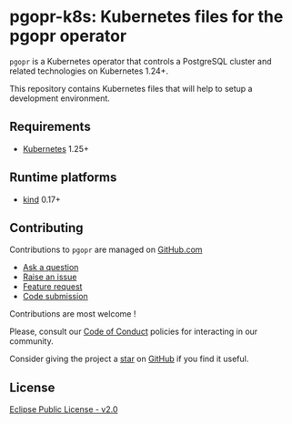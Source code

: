 # pgopr-k8s: Kubernetes files for the pgopr operator

`pgopr` is a Kubernetes operator that controls a PostgreSQL cluster and related technologies on Kubernetes 1.24+.

This repository contains Kubernetes files that will help to setup a development environment.

## Requirements

* [Kubernetes](https://kubernetes.io/) 1.25+

## Runtime platforms

* [kind](https://kind.sigs.k8s.io/) 0.17+

## Contributing

Contributions to `pgopr` are managed on [GitHub.com](https://github.com/pgopr/pgopr-k8s/)

* [Ask a question](https://github.com/pgopr/pgopr-k8s/discussions)
* [Raise an issue](https://github.com/pgopr/pgopr-k8s/issues)
* [Feature request](https://github.com/pgopr/pgopr-k8s/issues)
* [Code submission](https://github.com/pgopr/pgopr-k8s/pulls)

Contributions are most welcome !

Please, consult our [Code of Conduct](./CODE_OF_CONDUCT.md) policies for interacting in our
community.

Consider giving the project a [star](https://github.com/pgopr/pgopr-k8s/stargazers) on
[GitHub](https://github.com/pgopr/pgopr-k8s/) if you find it useful.

## License

[Eclipse Public License - v2.0](https://www.eclipse.org/legal/epl-2.0/)
